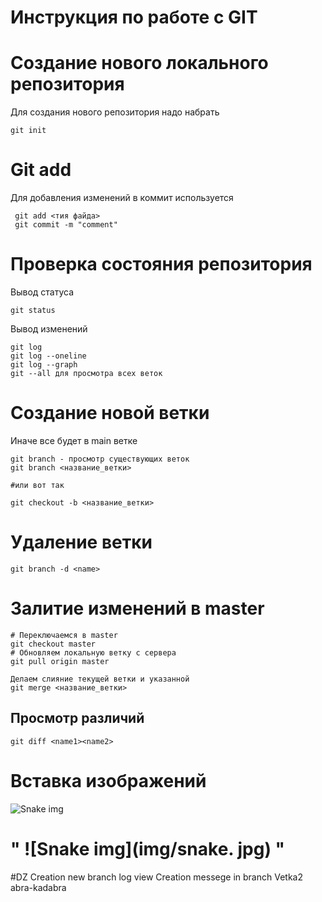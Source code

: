 # **Инструкция по работе с GIT**

# Создание нового локального репозитория
Для создания нового репозитория надо набрать

    git init

# Git add
Для добавления изменений в коммит используется
    
     git add <тия файда> 
     git commit -m "comment"

# Проверка состояния репозитория
Вывод статуса
  
    git status

Вывод изменений

    git log 
    git log --oneline
    git log --graph
    git --all для просмотра всех веток

# Создание новой ветки
Иначе все будет в main ветке

    git branch - просмотр существующих веток
    git branch <название_ветки>

    #или вот так

    git checkout -b <название_ветки>

 # Удаление ветки

    git branch -d <name>

# Залитие изменений в master

    # Переключаемся в master
    git checkout master
    # Обновляем локальную ветку с сервера
    git pull origin master

    Делаем слияние текущей ветки и указанной
    git merge <название_ветки>

## Просмотр различий

    git diff <name1><name2>

# Вставка изображений
![Snake img](img/snake.jpg)
   # " ![Snake img](img/snake. jpg) "

#DZ
   Creation new branch
   log view
   Creation messege in branch Vetka2
   abra-kadabra